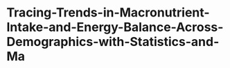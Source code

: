# Tracing-Trends-in-Macronutrient-Intake-and-Energy-Balance-Across-Demographics-with-Statistics-and-Ma